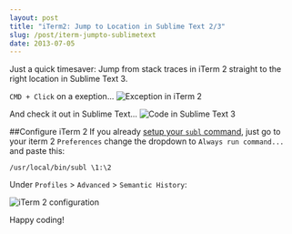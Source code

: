 ```yaml
---
layout: post
title: "iTerm2: Jump to Location in Sublime Text 2/3"
slug: /post/iterm-jumpto-sublimetext
date: 2013-07-05
---
```


Just a quick timesaver: Jump from stack traces in iTerm 2 straight to the right location in Sublime Text 3.

`CMD + Click` on a exeption...
![Exception in iTerm 2](https://dl.dropbox.com/u/13186339/blog/subl1.png)

And check it out in Sublime Text...
![Code in Sublime Text 3](https://dl.dropbox.com/u/13186339/blog/subl2.png)

##Configure iTerm 2
If you already [setup your `subl` command](http://www.sublimetext.com/docs/2/osx_command_line.html), just go to your iterm 2 `Preferences` change the dropdown to `Always run command...` and paste this:

    /usr/local/bin/subl \1:\2

Under `Profiles` > `Advanced` > `Semantic History`:

![iTerm 2 configuration](https://dl.dropbox.com/u/13186339/blog/iterm.png)

Happy coding!
